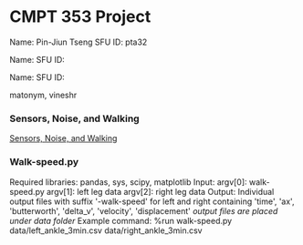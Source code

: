 # CMPT 353 Project

Name: Pin-Jiun Tseng
SFU ID: pta32

Name:
SFU ID:

Name:
SFU ID:

matonym, vineshr

### Sensors, Noise, and Walking

[Sensors, Noise, and Walking](https://coursys.sfu.ca/2021fa-cmpt-353-d1/pages/ProjectWalking)

### Walk-speed.py
Required libraries: pandas, sys, scipy, matplotlib
Input: 
    argv[0]: walk-speed.py
    argv[1]: left leg data
    argv[2]: right leg data
Output:
    Individual output files with suffix '-walk-speed' for left and right containing 'time', 'ax', 'butterworth', 'delta_v', 'velocity', 'displacement'
    *output files are placed under data folder*
Example command:
    %run walk-speed.py data/left_ankle_3min.csv data/right_ankle_3min.csv

